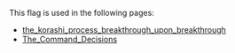 This flag is used in the following pages:
 - [the_korashi_process_breakthrough_upon_breakthrough](../events/the_korashi_process_breakthrough_upon_breakthrough.md)
 - [The_Command_Decisions](../decisions/The_Command_Decisions.md)
